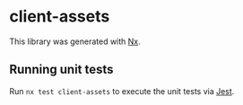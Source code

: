 # client-assets

This library was generated with [Nx](https://nx.dev).

## Running unit tests

Run `nx test client-assets` to execute the unit tests via [Jest](https://jestjs.io).
